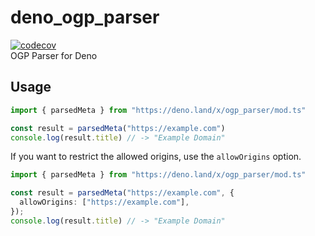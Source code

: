 # deno_ogp_parser
[![codecov](https://codecov.io/gh/rwl-dev/deno_ogp_parser/graph/badge.svg?token=3WI5ALOM33)](https://codecov.io/gh/rwl-dev/deno_ogp_parser)  
OGP Parser for Deno

## Usage
```typescript
import { parsedMeta } from "https://deno.land/x/ogp_parser/mod.ts"

const result = parsedMeta("https://example.com")
console.log(result.title) // -> "Example Domain"
```
If you want to restrict the allowed origins, use the `allowOrigins` option.
```typescript
import { parsedMeta } from "https://deno.land/x/ogp_parser/mod.ts"

const result = parsedMeta("https://example.com", {
  allowOrigins: ["https://example.com"],
});
console.log(result.title) // -> "Example Domain"
```
